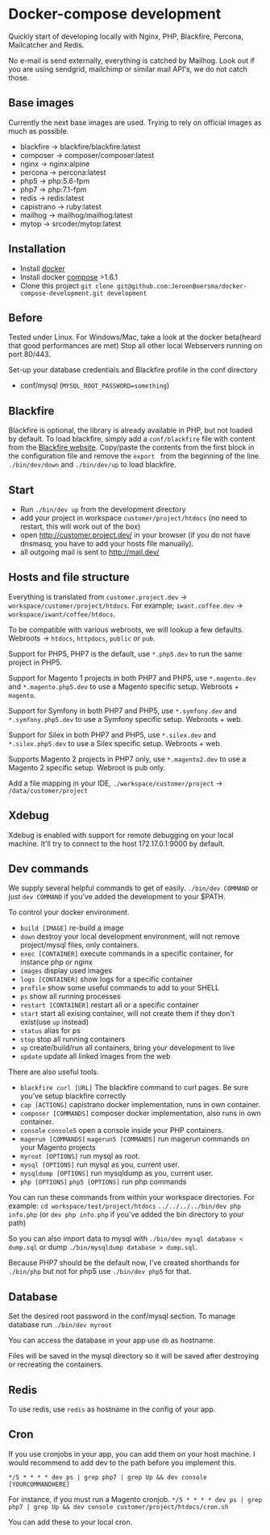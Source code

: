 
Docker-compose development
===

Quickly start of developing locally with Nginx, PHP, Blackfire, Percona, Mailcatcher and Redis.

No e-mail is send externally, everything is catched by Mailhog.
Look out if you are using sendgrid, mailchimp or similar mail API's, we do not catch those.


Base images
---

Currently the next base images are used. Trying to rely on official images as much as possible.

- blackfire -> blackfire/blackfire:latest
- composer -> composer/composer:latest
- nginx -> nginx:alpine
- percona -> percona:latest
- php5 -> php:5.6-fpm
- php7 -> php:7.1-fpm
- redis -> redis:latest
- capistrano -> ruby:latest
- mailhog -> mailhog/mailhog:latest
- mytop -> srcoder/mytop:latest


Installation
---

- Install [docker](https://docs.docker.com/)
- Install docker [compose](https://docs.docker.com/compose/install/) >1.6.1
- Clone this project 
  `git clone git@github.com:JeroenBoersma/docker-compose-development.git development`


Before
---

Tested under Linux. For Windows/Mac, take a look at the docker beta(heard that good performances are met)
Stop all other local Webservers running on port 80/443.

Set-up your database credentials and Blackfire profile in the conf directory

- conf/mysql (`MYSQL_ROOT_PASSWORD=something`)

Blackfire
---

Blackfire is optional, the library is already available in PHP, but not loaded by default.
To load blackfire, simply add a `conf/blackfire` file with content from the [Blackfire website](https://blackfire.io/docs/integrations/docker#documentation).
Copy/paste the contents from the first block in the configuration file and remove the `export ` from the beginning of the line.
`./bin/dev/down` and `./bin/dev/up` to load blackfire.

Start
---

- Run `./bin/dev up` from the development directory
- add your project in workspace `customer/project/htdocs` (no need to restart, this will work out of the box)
- open http://customer.project.dev/ in your browser (if you do not have dnsmasq, you have to add your hosts file manually).
- all outgoing mail is sent to http://mail.dev/

Hosts and file structure
---

Everything is translated from `customer.project.dev` -> `workspace/customer/project/htdocs`.
For example; `iwant.coffee.dev` -> `workspace/iwant/coffee/htdocs`.

To be compatible with various webroots, we will lookup a few defaults.
Webroots -> `htdocs`, `httpdocs`, `public` or `pub`.

Support for PHP5, PHP7 is the default, use `*.php5.dev` to run the same project in PHP5.

Support for Magento 1 projects in both PHP7 and PHP5, use `*.magento.dev` and `*.magento.php5.dev` to use a Magento specific setup.
Webroots + `magento`.

Support for Symfony in both PHP7 and PHP5, use `*.symfony.dev` and `*.symfony.php5.dev` to use a Symfony specific setup.
Webroots + web.

Support for Silex in both PHP7 and PHP5, use `*.silex.dev` and `*.silex.php5.dev` to use a Silex specific setup.
Webroots + web.

Supports Magento 2 projects in PHP7 only, use `*.magento2.dev` to use a Magento 2 specific setup.
Webroot is pub only.

Add a file mapping in your IDE, `./workspace/customer/project` -> `/data/customer/project`

Xdebug
---

Xdebug is enabled with support for remote debugging on your local machine.
It'll try to connect to the host 172.17.0.1:9000 by default.

Dev commands
---

We supply several helpful commands to get of easily. `./bin/dev COMMAND` or just `dev COMMAND` if you've added the development to your $PATH.

To control your docker environment.

- `build [IMAGE]`
  re-build a image
- `down`
  destroy your local development environment, will not remove project/mysql files, only containers.
- `exec [CONTAINER]`
  execute commands in a specific container, for instance php or nginx
- `images`
  display used images
- `logs [CONTAINER]`
  show logs for a specific container
- `profile`
  show some useful commands to add to your SHELL
- `ps`
  show all running processes
- `restart [CONTAINER]`
  restart all or a specific container
- `start`
  start all exising container, will not create them if they don't exist(use `up` instead)
- `status`
  alias for ps
- `stop`
  stop all running containers
- `up`
  create/build/run all containers, bring your development to live
- `update`
  update all linked images from the web

There are also useful tools.

- `blackfire curl [URL]`
  The blackfire command to curl pages. Be sure you've setup blackfire correctly
- `cap [ACTIONS]`
  capistrano docker implementation, runs in own container.
- `composer [COMMANDS]`
  composer docker implementation, also runs in own container.
- `console` `console5`
  open a console inside your PHP containers.
- `magerun [COMMANDS]` `magerun5 [COMMANDS]`
  run magerun commands on your Magento projects
- `myroot [OPTIONS]`
  run mysql as root.
- `mysql [OPTIONS]`
  run mysql as you, current user.
- `mysqldump [OPTIONS]`
  run mysqldump as you, current user.
- `php [OPTIONS]` `php5 [OPTIONS]`
  run php commands

You can run these commands from within your workspace directories.
For example: `cd workspace/test/project/htdocs` `../../../../bin/dev php info.php` (or `dev php info.php` if you've added the bin directory to your path)

So you can also import data to mysql with `./bin/dev mysql database < dump.sql` or dump `./bin/mysqldump database > dump.sql`.

Because PHP7 should be the default now, I've created shorthands for `./bin/php` but not for php5 use `./bin/dev php5` for that.

Database
---

Set the desired root password in the conf/mysql section.
To manage database run `./bin/dev myroot`

You can access the database in your app use `db` as hostname.

Files will be saved in the mysql directory so it will be saved after destroying or recreating the containers.


Redis
---

To use redis, use `redis` as hostname in the config of your app.


Cron
---

If you use cronjobs in your app, you can add them on your host machine.
I would recommend to add dev to the path before you implement this.

`*/5 * * * * dev ps | grep php7 | grep Up && dev console [YOURCOMMANDHERE]`

For instance, if you must run a Magento cronjob.
`*/5 * * * * dev ps | grep php7 | grep Up && dev console customer/project/htdocs/cron.sh`

You can add these to your local cron.

